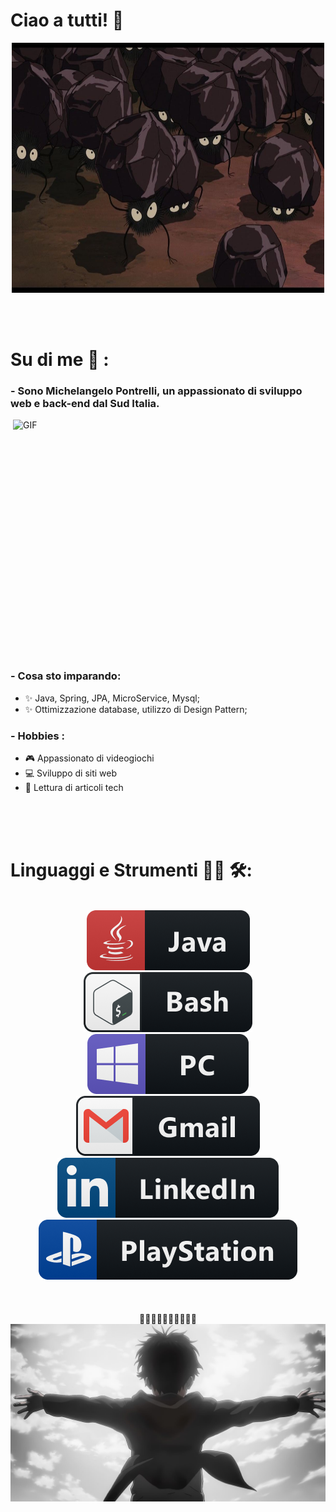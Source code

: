 
# Ciao a tutti! 👋

<div align="center">
  <img height="400" width="500" align="center"src="assets/daidai.jpeg">

</div>

</br>
</br>
</br>

# Su di me 💬 :

### - Sono Michelangelo Pontrelli, un appassionato di sviluppo web e back-end dal Sud Italia. 

<img height="400" width="500" alt="GIF" align="right" src="assets/1936.gif">

### - Cosa sto imparando:
- ✨ Java, Spring, JPA, MicroService, Mysql;
- ✨ Ottimizzazione database, utilizzo di Design Pattern;

### - Hobbies :
- 🎮 Appassionato di videogiochi
- 💻 Sviluppo di siti web
- 📖 Lettura di articoli tech

</br>
</br>
</br>

# Linguaggi e Strumenti 👨‍💻 🛠:
</br>

<div align="center">
  <img src="assets/java.png">
  <img src="assets/bash.png">
  <img src="assets/pc.png">
  <img src="assets/gmail.png">
  <img src="assets/linkedin.png">
  <img src="assets/playstation@3x.png">
</div>

</br>
</br>
</br>
<div align="center">
 👋👋👋👋👋👋👋👋👋👋
  <img src="assets/eren.png">
</div>



